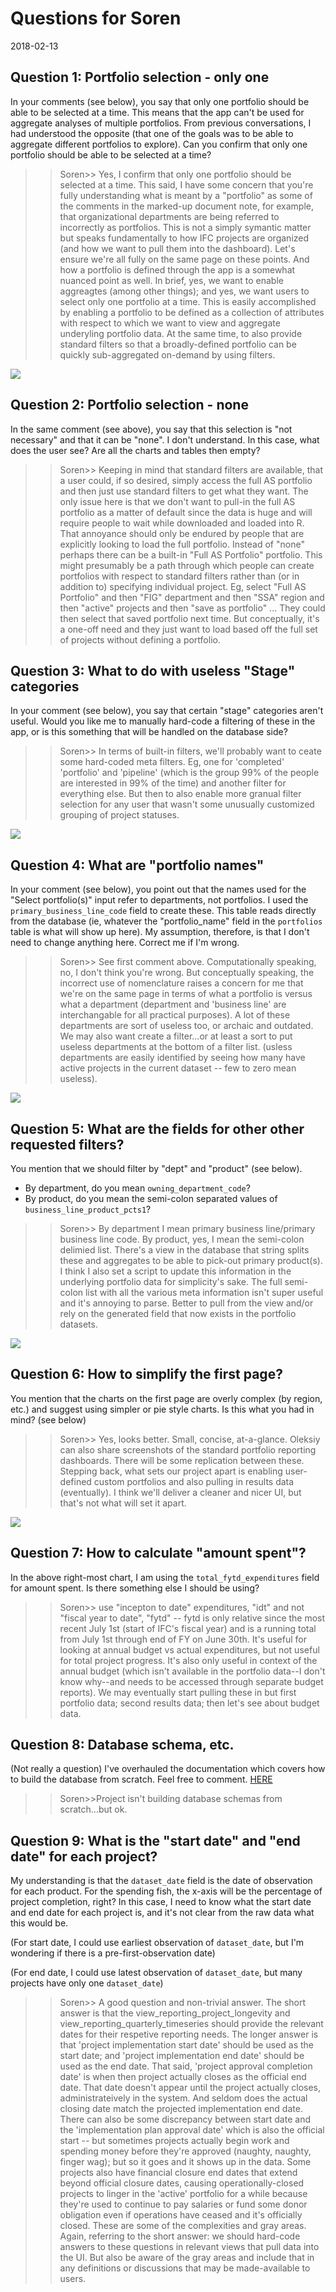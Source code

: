 # Questions for Soren
2018-02-13

## Question 1: Portfolio selection - only one

In your comments (see below), you say that only one portfolio should be able to be selected at a time. This means that the app can't be used for aggregate analyses of multiple portfolios. From previous conversations, I had understood the opposite (that one of the goals was to be able to aggregate different portfolios to explore). Can you confirm that only one portfolio should be able to be selected at a time?

>>Soren>> Yes, I confirm that only one portfolio should be selected at a time.  This said, I have some concern that you're fully understanding what is meant by a "portfolio" as some of the comments in the marked-up document note, for example, that organizational departments are being referred to incorrectly as portfolios.  This is not a simply symantic matter but speaks fundamentally to how IFC projects are organized (and how we want to pull them into the dashboard).  Let's ensure we're all fully on the same page on these points.   And how a portfolio is defined through the app is a somewhat nuanced point as well.   In brief, yes, we want to enable aggreagtes (among other things); and yes, we want users to select only one portfolio at a time.  This is easily accomplished by enabling a portfolio to be defined as a collection of attributes with respect to which we want to view and aggregate underyling portfolio data.  At the same time, to also provide standard filters so that a broadly-defined portfolio can be quickly sub-aggregated on-demand by using filters.

![](img2/Selection_001.png)

## Question 2: Portfolio selection - none

In the same comment (see above), you say that this selection is "not necessary" and that it can be "none". I don't understand. In this case, what does the user see? Are all the charts and tables then empty?

>>Soren>> Keeping in mind that standard filters are available, that a user could, if so desired, simply access the full AS portfolio and then just use standard filters to get what they want.   The only issue here is that we don't want to pull-in the full AS portfolio as a matter of default since the data is huge and will require people to wait while downloaded and loaded into R.   That annoyance should only be endured by people that are explicitly looking to load the full portfolio.   Instead of "none" perhaps there can be a built-in "Full AS Portfolio" portfolio.   This might presumably be a path through which people can create portfolios with respect to standard filters rather than (or in addition to) specifying individual project.   Eg, select "Full AS Portfolio" and then "FIG" department and then "SSA" region and then "active" projects and then "save as portfolio" ... They could then select that saved portfolio next time.  But conceptually, it's a one-off need and they just want to load based off the full set of projects without defining a portfolio.

## Question 3: What to do with useless "Stage" categories

In your comment (see below), you say that certain "stage" categories aren't useful. Would you like me to manually hard-code a filtering of these in the app, or is this something that will be handled on the database side?

>>Soren>> In terms of built-in filters, we'll probably want to ceate some hard-coded meta filters.  Eg, one for 'completed' 'portfolio' and 'pipeline' (which is the group 99% of the people are interested in 99% of the time) and another filter for everything else.  But then to also enable more granual filter selection for any user that wasn't some unusually customized grouping of project statuses.  

![](img2/Selection_002.png)

## Question 4: What are "portfolio names"

In your comment (see below), you point out that the names used for the "Select portfolio(s)" input refer to departments, not portfolios. I used the `primary_business_line_code` field to create these. This table reads directly from  the database (ie, whatever the "portfolio_name" field in the `portfolios` table is what will show up here). My assumption, therefore, is that I don't need to change anything here. Correct me if I'm wrong.

>>Soren>> See first comment above.  Computationally speaking, no, I don't think you're wrong.  But conceptually speaking, the incorrect use of nomenclature raises a concern for me that we're on the same page in terms of what a portfolio is versus what a department (department and 'business line' are interchangable for all practical purposes).   A lot of these departments are sort of useless too, or archaic and outdated.  We may also want create a filter...or at least a sort to put useless departments at the bottom of a filter list.  (usless departments are easily identified by seeing how many have active projects in the current dataset -- few to zero mean useless).

![](img2/Selection_005.png)



## Question 5: What are the fields for other other requested filters?

You mention that we should filter by "dept" and "product" (see below).
- By department, do you mean `owning_department_code`?
- By product, do you mean the semi-colon separated values of `business_line_product_pcts1`?

>>Soren>> By department I mean primary business line/primary business line code.   By product, yes, I mean the semi-colon delimied list.  There's a view in the database that string splits these and aggregates to be able to pick-out primary product(s).   I think I also set a script to update this information in the underlying portfolio data for simplicity's sake.  The full semi-colon list with all the various meta information isn't super useful and it's annoying to parse.  Better to pull from the view and/or rely on the generated field that now exists in the portfolio datasets.

![](img2/Selection_004.png)

## Question 6: How to simplify the first page?

You mention that the charts on the first page are overly complex (by region, etc.) and suggest using simpler or pie style charts. Is this what you had in mind?  (see below)

>>Soren>> Yes, looks better.  Small, concise, at-a-glance.  Oleksiy can also share screenshots of the standard portfolio reporting dashboards.  There will be some replication between these.   Stepping back, what sets our project apart is enabling user-defined custom portfolios and also pulling in results data (eventually).  I think we'll deliver a cleaner and nicer UI, but that's not what will set it apart.

![](img2/Selection_007.png)

## Question 7: How to calculate "amount spent"?  
 
In the above right-most chart, I am using the `total_fytd_expenditures` field for amount spent. Is there something else I should be using?

>>Soren>> use "incepton to date" expenditures,  "idt" and not "fiscal year to date", "fytd" -- fytd is only relative since the most recent July 1st (start of IFC's fiscal year) and is a running total from July 1st through end of FY on June 30th.   It's useful for looking at annual budget vs actual expenditures, but not useful for total project progress.  It's also only useful in context of the annual budget (which isn't available in the portfolio data--I don't know why--and needs to be accessed through separate budget reports).  We may eventually start pulling these in but first portfolio data; second results data; then let's see about budget data.

## Question 8: Database schema, etc.

(Not really a question) I've overhauled the documentation which covers how to build the database from scratch. Feel free to comment. [HERE](https://github.com/databrew/portfoliodash/tree/feature/mid_february#portfolio-dashboard)

>>Soren>>Project isn't building database schemas from scratch...but ok.

## Question 9: What is the "start date" and "end date" for each project?

My understanding is that the `dataset_date` field is the date of observation for each product. For the spending fish, the x-axis will be the percentage of project completion, right? In this case, I need to know what the start date and end date for each project is, and it's not clear from the raw data what this would be.

(For start date, I could use earliest observation of `dataset_date`, but I'm wondering if there is a pre-first-observation date)

(For end date, I could use latest observation of `dataset_date`, but many projects have only one `dataset_date`)

>>Soren>> A good question and non-trivial answer.  The short answer is that the view_reporting_project_longevity and view_reporting_quarterly_timeseries should provide the relevant dates for their respetive reporting needs.  The longer answer is that 'project implementation start date' should be used as the start date; and 'project implementation end date' should be used as the end date.  That said, 'project approval completion date' is when then project actually closes as the official end date.  That date doesn't appear until the project actually closes, administrateively in the system.  And seldom does the actual closing date match the projected implementation end date.  There can also be some discrepancy between start date and the 'implementation plan approval date' which is also the official start -- but sometimes projects actually begin work and spending money before they're approved (naughty, naughty, finger wag); but so it goes and it shows up in the data.  Some projects also have financial closure end dates that extend beyond official closure dates, causing operationally-closed projects to linger in the 'active' portfolio for a while because they're used to continue to pay salaries or fund some donor obligation even if operations have ceased and it's officially closed.  These are some of the complexities and gray areas.  Again, referring to the short answer: we should hard-code answers to these questions in relevant views that pull data into the UI.  But also be aware of the gray areas and include that in any definitions or discussions that may be made-available to users.

